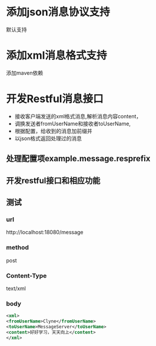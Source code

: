 # 添加json消息协议支持
默认支持

# 添加xml消息格式支持
添加maven依赖

# 开发Restful消息接口
- 接收客户端发送的xml格式消息,解析消息内容content，
- 调换发送者fromUserName和接收者toUserName,
- 根据配置，给收到的消息加前缀并
- 以json格式返回处理过的消息

## 处理配置项example.message.resprefix

## 开发restful接口和相应功能

## 测试
### url
http://localhost:18080/message
### method
post
### Content-Type
text/xml
### body
```xml
<xml>
<fromUserName>Clyne</fromUserName>
<toUserName>MessageServer</toUserName>
<content>好好学习，天天向上</content>
</xml>
```
